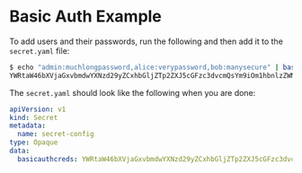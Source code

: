 # Basic Auth Example

To add users and their passwords, run the following and then add it to the `secret.yaml` file:

```sh
$ echo "admin:muchlongpassword,alice:verypassword,bob:manysecure" | base64 -w 0 -
YWRtaW46bXVjaGxvbmdwYXNzd29yZCxhbGljZTp2ZXJ5cGFzc3dvcmQsYm9iOm1hbnlzZWN1cmUK⏎
```

The `secret.yaml` should look like the following when you are done:

```yaml
apiVersion: v1
kind: Secret
metadata:
  name: secret-config
type: Opaque
data:
  basicauthcreds: YWRtaW46bXVjaGxvbmdwYXNzd29yZCxhbGljZTp2ZXJ5cGFzc3dvcmQsYm9iOm1hbnlzZWN1cmUK
```
